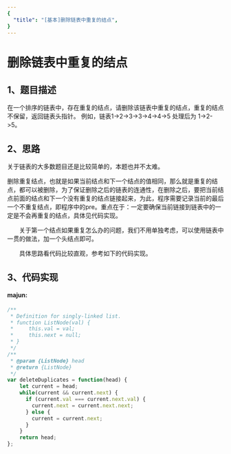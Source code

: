 ```yaml
---
{
  "title": "[基本]删除链表中重复的结点",
}
---
```


# 删除链表中重复的结点

## 1、题目描述
在一个排序的链表中，存在重复的结点，请删除该链表中重复的结点，重复的结点不保留，返回链表头指针。 例如，链表1->2->3->3->4->4->5 处理后为 1->2->5。

## 2、思路
关于链表的大多数题目还是比较简单的，本题也并不太难。

删除重复结点，也就是如果当前结点和下一个结点的值相同，那么就是重复的结点，都可以被删除，为了保证删除之后的链表的连通性，在删除之后，要把当前结点前面的结点和下一个没有重复的结点链接起来，为此，程序需要记录当前的最后一个不重复结点，即程序中的pre。重点在于：一定要确保当前链接到链表中的一定是不会再重复的结点，具体见代码实现。

  关于第一个结点如果重复怎么办的问题，我们不用单独考虑，可以使用链表中一贯的做法，加一个头结点即可。

  具体思路看代码比较直观，参考如下的代码实现。

## 3、代码实现

#### majun:

```javascript
/**
 * Definition for singly-linked list.
 * function ListNode(val) {
 *     this.val = val;
 *     this.next = null;
 * }
 */
/**
 * @param {ListNode} head
 * @return {ListNode}
 */
var deleteDuplicates = function(head) {
    let current = head;
    while(current && current.next) {
      if (current.val === current.next.val) {
        current.next = current.next.next;      
      } else {
        current = current.next;
      }
    }
    return head;
};
```
